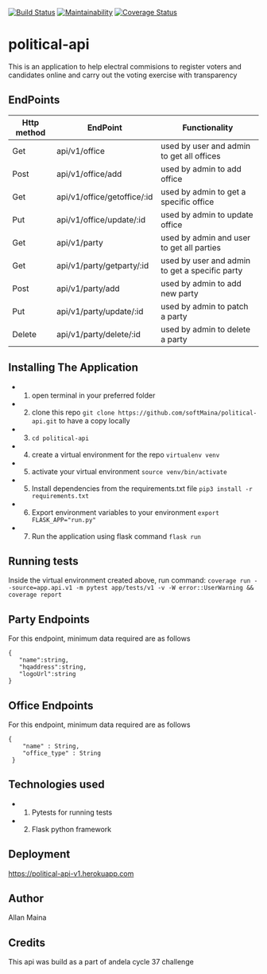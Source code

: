 [![Build Status](https://travis-ci.org/softMaina/political-v2.svg?branch=develop)](https://travis-ci.org/softMaina/political-v2)
[![Maintainability](https://api.codeclimate.com/v1/badges/903b8f4c158d90de0833/maintainability)](https://codeclimate.com/github/softMaina/political-v2/maintainability)
[![Coverage Status](https://coveralls.io/repos/github/softMaina/political-v2/badge.svg)](https://coveralls.io/github/softMaina/political-v2)

# political-api

This is an application to help electral commisions to register voters and candidates online and carry out the voting exercise with transparency

## EndPoints

| Http method  | EndPoint | Functionality |
| ------------- | ------------- |---------|
| Get  | api/v1/office  | used by user and admin to get all offices |
| Post  | api/v1/office/add  | used by admin to add office |
| Get | api/v1/office/getoffice/:id| used by admin to get a specific office |
| Put | api/v1/office/update/:id | used by admin to update office|
| Get | api/v1/party | used by admin and user to get all parties |
| Get | api/v1/party/getparty/:id | used by user and admin to get a specific party |
| Post | api/v1/party/add | used by admin to add new party |
| Put | api/v1/party/update/:id | used by admin to patch a party |
| Delete | api/v1/party/delete/:id | used by admin to delete a party |

## Installing The Application
- 1. open terminal in your preferred folder
- 2. clone this repo `git clone https://github.com/softMaina/political-api.git` to have a copy locally
- 3. `cd political-api`
- 4. create a virtual environment for the repo `virtualenv venv`
- 5. activate your virtual environment `source venv/bin/activate`
- 5. Install dependencies from the requirements.txt file `pip3 install -r requirements.txt`
- 6. Export environment variables to your environment `export FLASK_APP="run.py"`
- 7. Run the application using flask command `flask run`

## Running tests
Inside the virtual environment created above, run command: `coverage run --source=app.api.v1 -m pytest app/tests/v1 -v -W error::UserWarning && coverage report`

## Party Endpoints
For this endpoint, minimum data required are as follows

 ```
 {
    "name":string,
    "hqaddress":string,
    "logoUrl":string
 }
 ```

## Office Endpoints
For this endpoint, minimum data required are as follows

```
{
    "name" : String, 
    "office_type" : String
 }
 ```

## Technologies used
- 1. Pytests for running tests
- 2. Flask python framework

## Deployment
 https://political-api-v1.herokuapp.com

## Author
Allan Maina

## Credits
This api was build as a part of andela cycle 37 challenge
